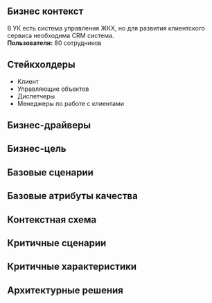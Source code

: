 ## Бизнес контекст

В УК есть система управления ЖКХ, но для развития клиентского сервиса необходима CRM система.\
**Пользователи:** 80 сотрудников


## Стейкхолдеры
- Клиент
- Управляющие объектов
- Диспетчеры
- Менеджеры по работе с клиентами


## Бизнес-драйверы

## Бизнес-цель

## Базовые сценарии

## Базовые атрибуты качества

## Контекстная схема


## Критичные сценарии


## Критичные характеристики

## Архитектурные решения
